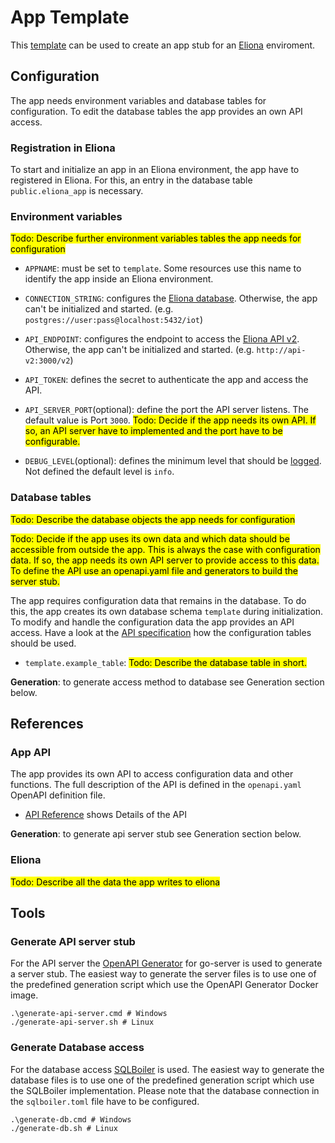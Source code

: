 # App Template
This [template](https://docs.github.com/en/repositories/creating-and-managing-repositories/creating-a-repository-from-a-template) can be used to create an app stub for an [Eliona](https://www.eliona.io/) enviroment.


## Configuration

The app needs environment variables and database tables for configuration. To edit the database tables the app provides an own API access.


### Registration in Eliona ###

To start and initialize an app in an Eliona environment, the app have to registered in Eliona. For this, an entry in the database table `public.eliona_app` is necessary.


### Environment variables

<mark>Todo: Describe further environment variables tables the app needs for configuration</mark>


- `APPNAME`: must be set to `template`. Some resources use this name to identify the app inside an Eliona environment.

- `CONNECTION_STRING`: configures the [Eliona database](https://github.com/eliona-smart-building-assistant/go-eliona/tree/main/db). Otherwise, the app can't be initialized and started. (e.g. `postgres://user:pass@localhost:5432/iot`)

- `API_ENDPOINT`:  configures the endpoint to access the [Eliona API v2](https://github.com/eliona-smart-building-assistant/eliona-api). Otherwise, the app can't be initialized and started. (e.g. `http://api-v2:3000/v2`)

- `API_TOKEN`: defines the secret to authenticate the app and access the API. 

- `API_SERVER_PORT`(optional): define the port the API server listens. The default value is Port `3000`. <mark>Todo: Decide if the app needs its own API. If so, an API server have to implemented and the port have to be configurable.</mark>

- `DEBUG_LEVEL`(optional): defines the minimum level that should be [logged](https://github.com/eliona-smart-building-assistant/go-eliona/tree/main/log). Not defined the default level is `info`.

### Database tables ###

<mark>Todo: Describe the database objects the app needs for configuration</mark>

<mark>Todo: Decide if the app uses its own data and which data should be accessible from outside the app. This is always the case with configuration data. If so, the app needs its own API server to provide access to this data. To define the API use an openapi.yaml file and generators to build the server stub.</mark>

The app requires configuration data that remains in the database. To do this, the app creates its own database schema `template` during initialization. To modify and handle the configuration data the app provides an API access. Have a look at the [API specification](https://eliona-smart-building-assistant.github.io/open-api-docs/?https://raw.githubusercontent.com/eliona-smart-building-assistant/app-template/develop/openapi.yaml) how the configuration tables should be used.

- `template.example_table`: <mark>Todo: Describe the database table in short.</mark>

**Generation**: to generate access method to database see Generation section below.


## References

### App API ###

The app provides its own API to access configuration data and other functions. The full description of the API is defined in the `openapi.yaml` OpenAPI definition file.

- [API Reference](https://eliona-smart-building-assistant.github.io/open-api-docs/?https://raw.githubusercontent.com/eliona-smart-building-assistant/app-template/develop/openapi.yaml) shows Details of the API

**Generation**: to generate api server stub see Generation section below.


### Eliona ###

<mark>Todo: Describe all the data the app writes to eliona</mark>


## Tools

### Generate API server stub ###

For the API server the [OpenAPI Generator](https://openapi-generator.tech/docs/generators/openapi-yaml) for go-server is used to generate a server stub. The easiest way to generate the server files is to use one of the predefined generation script which use the OpenAPI Generator Docker image.

```
.\generate-api-server.cmd # Windows
./generate-api-server.sh # Linux
```

### Generate Database access ###

For the database access [SQLBoiler](https://github.com/volatiletech/sqlboiler) is used. The easiest way to generate the database files is to use one of the predefined generation script which use the SQLBoiler implementation. Please note that the database connection in the `sqlboiler.toml` file have to be configured.

```
.\generate-db.cmd # Windows
./generate-db.sh # Linux
```

